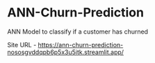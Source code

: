 # ANN-Churn-Prediction
ANN Model to classify if a customer has churned

Site URL - https://ann-churn-prediction-nososgvddqpb6p5x3u5itk.streamlit.app/
